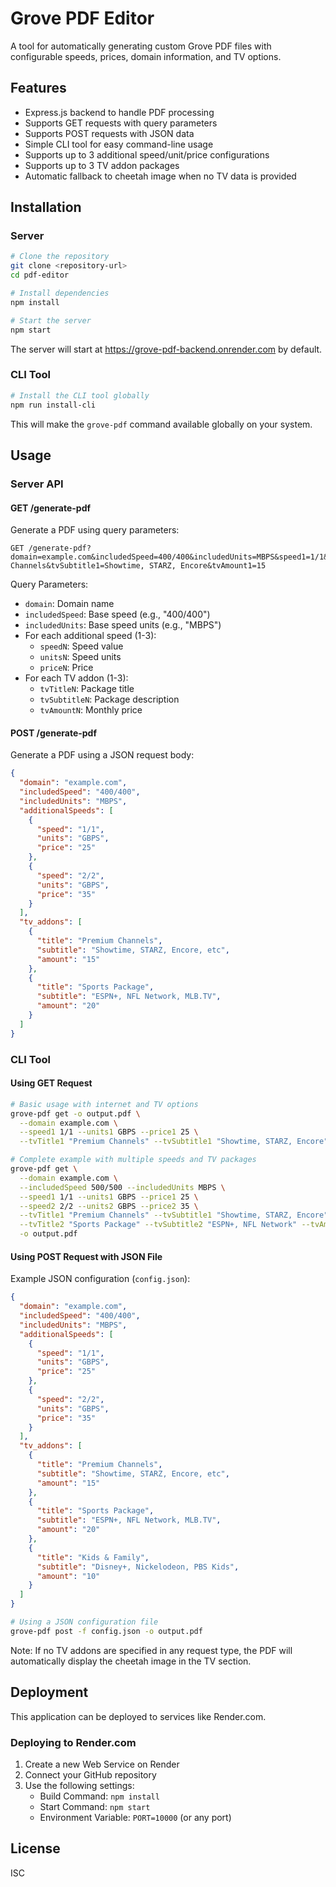 # Grove PDF Editor

A tool for automatically generating custom Grove PDF files with configurable speeds, prices, domain information, and TV options.

## Features

- Express.js backend to handle PDF processing
- Supports GET requests with query parameters
- Supports POST requests with JSON data
- Simple CLI tool for easy command-line usage
- Supports up to 3 additional speed/unit/price configurations
- Supports up to 3 TV addon packages
- Automatic fallback to cheetah image when no TV data is provided

## Installation

### Server

```bash
# Clone the repository
git clone <repository-url>
cd pdf-editor

# Install dependencies
npm install

# Start the server
npm start
```

The server will start at https://grove-pdf-backend.onrender.com by default.

### CLI Tool

```bash
# Install the CLI tool globally
npm run install-cli
```

This will make the `grove-pdf` command available globally on your system.

## Usage

### Server API

#### GET /generate-pdf

Generate a PDF using query parameters:

```
GET /generate-pdf?domain=example.com&includedSpeed=400/400&includedUnits=MBPS&speed1=1/1&units1=GBPS&price1=25&tvTitle1=Premium Channels&tvSubtitle1=Showtime, STARZ, Encore&tvAmount1=15
```

Query Parameters:
- `domain`: Domain name
- `includedSpeed`: Base speed (e.g., "400/400")
- `includedUnits`: Base speed units (e.g., "MBPS")
- For each additional speed (1-3):
  - `speedN`: Speed value
  - `unitsN`: Speed units
  - `priceN`: Price
- For each TV addon (1-3):
  - `tvTitleN`: Package title
  - `tvSubtitleN`: Package description
  - `tvAmountN`: Monthly price

#### POST /generate-pdf

Generate a PDF using a JSON request body:

```json
{
  "domain": "example.com",
  "includedSpeed": "400/400",
  "includedUnits": "MBPS",
  "additionalSpeeds": [
    {
      "speed": "1/1",
      "units": "GBPS",
      "price": "25"
    },
    {
      "speed": "2/2",
      "units": "GBPS",
      "price": "35"
    }
  ],
  "tv_addons": [
    {
      "title": "Premium Channels",
      "subtitle": "Showtime, STARZ, Encore, etc",
      "amount": "15"
    },
    {
      "title": "Sports Package",
      "subtitle": "ESPN+, NFL Network, MLB.TV",
      "amount": "20"
    }
  ]
}
```

### CLI Tool

#### Using GET Request

```bash
# Basic usage with internet and TV options
grove-pdf get -o output.pdf \
  --domain example.com \
  --speed1 1/1 --units1 GBPS --price1 25 \
  --tvTitle1 "Premium Channels" --tvSubtitle1 "Showtime, STARZ, Encore" --tvAmount1 15

# Complete example with multiple speeds and TV packages
grove-pdf get \
  --domain example.com \
  --includedSpeed 500/500 --includedUnits MBPS \
  --speed1 1/1 --units1 GBPS --price1 25 \
  --speed2 2/2 --units2 GBPS --price2 35 \
  --tvTitle1 "Premium Channels" --tvSubtitle1 "Showtime, STARZ, Encore" --tvAmount1 15 \
  --tvTitle2 "Sports Package" --tvSubtitle2 "ESPN+, NFL Network" --tvAmount2 20 \
  -o output.pdf
```

#### Using POST Request with JSON File

Example JSON configuration (`config.json`):

```json
{
  "domain": "example.com",
  "includedSpeed": "400/400",
  "includedUnits": "MBPS",
  "additionalSpeeds": [
    {
      "speed": "1/1",
      "units": "GBPS",
      "price": "25"
    },
    {
      "speed": "2/2",
      "units": "GBPS",
      "price": "35"
    }
  ],
  "tv_addons": [
    {
      "title": "Premium Channels",
      "subtitle": "Showtime, STARZ, Encore, etc",
      "amount": "15"
    },
    {
      "title": "Sports Package",
      "subtitle": "ESPN+, NFL Network, MLB.TV",
      "amount": "20"
    },
    {
      "title": "Kids & Family",
      "subtitle": "Disney+, Nickelodeon, PBS Kids",
      "amount": "10"
    }
  ]
}
```

```bash
# Using a JSON configuration file
grove-pdf post -f config.json -o output.pdf
```

Note: If no TV addons are specified in any request type, the PDF will automatically display the cheetah image in the TV section.

## Deployment

This application can be deployed to services like Render.com.

### Deploying to Render.com

1. Create a new Web Service on Render
2. Connect your GitHub repository
3. Use the following settings:
   - Build Command: `npm install`
   - Start Command: `npm start`
   - Environment Variable: `PORT=10000` (or any port)

## License

ISC 